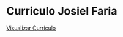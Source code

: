 # Curriculo Josiel Faria

<a href="josiel27.github.io/curriculo/docs/" target="_blank">Visualizar Currículo</a>

